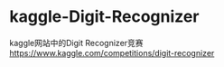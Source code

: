 # kaggle-Digit-Recognizer
kaggle网站中的Digit Recognizer竞赛 https://www.kaggle.com/competitions/digit-recognizer 
